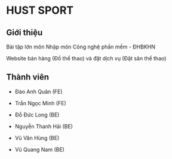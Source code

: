 # HUST SPORT



## Giới thiệu

Bài tập lớn môn Nhập môn Công nghệ phần mềm - ĐHBKHN

Website bán hàng (Đồ thể thao) và đặt dịch vụ (Đặt sân thể thao)

## Thành viên

- Đào Anh Quân (FE)

- Trần Ngọc Minh (FE)

- Đỗ Đức Long (BE)

- Nguyễn Thanh Hải (BE)

- Vũ Văn Hùng (BE)

- Vũ Quang Nam (BE)

##
